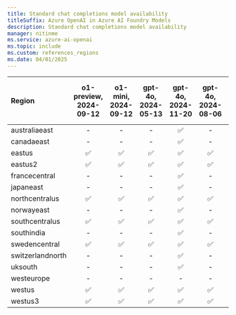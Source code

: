 ```yaml
---
title: Standard chat completions model availability
titleSuffix: Azure OpenAI in Azure AI Foundry Models
description: Standard chat completions model availability
manager: nitinme
ms.service: azure-ai-openai
ms.topic: include
ms.custom: references_regions
ms.date: 04/01/2025
---
```


| **Region**   | **o1-preview**, **2024-09-12**   | **o1-mini**, **2024-09-12**   | **gpt-4o**, **2024-05-13**   | **gpt-4o**, **2024-11-20**   | **gpt-4o**, **2024-08-06**   | **gpt-4o-mini**, **2024-07-18**   | **gpt-4**, **0613**   | **gpt-4**, **1106-Preview**   | **gpt-4**, **0125-Preview**   | **gpt-4**, **vision-preview**   | **gpt-4**, **turbo-2024-04-09**   | **gpt-4-32k**, **0613**   | **gpt-35-turbo**, **1106**   | **gpt-35-turbo**, **0125**   | **gpt-35-turbo-16k**, **0613**   |
|:-----------------|:------------------------------:|:---------------------------:|:--------------------------:|:--------------------------:|:--------------------------:|:-------------------------------:|:-------------------:|:---------------------------:|:---------------------------:|:-----------------------------:|:-------------------------------:|:-----------------------:|:--------------------------:|:--------------------------:|:------------------------------:|
| australiaeast    | -                          | -                       | -                      | ✅                       | -                      | -                           | ✅                | ✅                        | -                       | ✅                          | -                           | ✅                    | ✅                       | ✅                       | ✅                           |
| canadaeast       | -                          | -                       | -                      | ✅                       | -                      | -                           | ✅                | ✅                        | -                       | -                         | -                           | ✅                    | ✅                       | ✅                       | ✅                           |
| eastus           | ✅                           | ✅                        | ✅                       | ✅                       | ✅                       | ✅                            | ✅                | -                       | ✅                        | -                         | ✅                            | -                   | -                      | ✅                       | ✅                           |
| eastus2          | ✅                           | ✅                        | ✅                       | ✅                       | ✅                       | ✅                            | ✅                | ✅                        | -                       | -                         | ✅                            | -                   | -                      | ✅                       | ✅                           |
| francecentral    | -                          | -                       | -                      | ✅                       | -                      | -                           | ✅                | ✅                        | -                       | -                         | -                           | ✅                    | ✅                       | ✅                       | ✅                           |
| japaneast        | -                          | -                       | -                      | ✅                       | -                      | -                           | -               | -                       | -                       | ✅                          | -                           | -                   | -                      | ✅                       | ✅                           |
| northcentralus   | ✅                           | ✅                        | ✅                       | ✅                       | ✅                       | ✅                            | ✅                | -                       | ✅                        | -                         | ✅                            | -                   | -                      | ✅                       | ✅                           |
| norwayeast       | -                          | -                       | -                      | ✅                       | -                      | -                           | -               | ✅                        | -                       | -                         | -                           | -                   | -                      | -                      | -                          |
| southcentralus   | ✅                           | ✅                        | ✅                       | ✅                       | ✅                       | ✅                            | -               | -                       | ✅                        | -                         | ✅                            | -                   | -                      | ✅                       | -                          |
| southindia       | -                          | -                       | -                      | ✅                       | -                      | -                           | -               | ✅                        | -                       | -                         | -                           | -                   | ✅                       | ✅                       | -                          |
| swedencentral    | ✅                           | ✅                        | ✅                       | ✅                       | ✅                       | ✅                            | ✅                | ✅                        | -                       | ✅                          | ✅                            | ✅                    | ✅                       | ✅                       | ✅                           |
| switzerlandnorth | -                          | -                       | -                      | ✅                       | -                      | -                           | ✅                | -                       | -                       | ✅                          | -                           | ✅                    | -                      | ✅                       | ✅                           |
| uksouth          | -                          | -                       | -                      | ✅                       | -                      | -                           | -               | ✅                        | ✅                        | -                         | -                           | -                   | ✅                       | ✅                       | ✅                           |
| westeurope       | -                          | -                       | -                      | -                      | -                      | -                           | -               | -                       | -                       | -                         | -                           | -                   | -                      | ✅                       | -                          |
| westus           | ✅                           | ✅                        | ✅                       | ✅                       | ✅                       | ✅                            | -               | ✅                        | -                       | ✅                          | ✅                            | -                   | ✅                       | ✅                       | -                          |
| westus3          | ✅                           | ✅                        | ✅                       | ✅                       | ✅                       | ✅                            | -               | ✅                        | -                       | -                         | ✅                            | -                   | -                      | ✅                       | -                          |